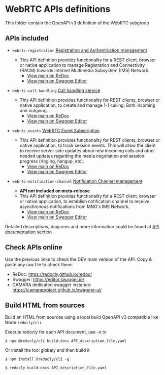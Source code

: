 # WebRTC APIs definitions

This folder contain the OpenAPI v3 definition of the WebRTC subgroup

## APIs included

* `webrtc-registration` [Registration and Authentication management](webrtc-registration.yaml)
  * This API definition provides functionality for a REST client, browser or native application to manage Registration and Connectivity (RACM) towards Internet Multimedia Subsystem (IMS) Network.
    * [View main on ReDoc](https://redocly.github.io/redoc/?url=https://raw.githubusercontent.com/camaraproject/WebRTC/main/code/API_definitions/webrtc-registration.yaml&nocors)
    * [View main on Swagger Editor](https://camaraproject.github.io/swagger-ui/?url=https://raw.githubusercontent.com/camaraproject/WebRTC/main/code/API_definitions/webrtc-registration.yaml)

* `webrtc-call-handling` [Call handling service](webrtc-call-handling.yaml)
  * This API definition provides functionality for REST clients, browser or native application, to create and manage 1-1 calling. Both incoming and outgoing.
    * [View main on ReDoc](https://redocly.github.io/redoc/?url=https://raw.githubusercontent.com/camaraproject/WebRTC/main/code/API_definitions/webrtc-call-handling.yaml&nocors)
    * [View main on Swagger Editor](https://camaraproject.github.io/swagger-ui/?url=https://raw.githubusercontent.com/camaraproject/WebRTC/main/code/API_definitions/webrtc-call-handling.yaml)

* `webrtc-events` [WebRTC Event Subscription](webrtc-events.yaml)
  * This API definition provides functionality for REST clients, browser or native application, to track session events. This will allow the client to receive server side updates about new incoming calls and other needed updates regarding the media negotiation and session progress (ringing, hangup, etc).
    * [View main on ReDoc](https://redocly.github.io/redoc/?url=https://raw.githubusercontent.com/camaraproject/WebRTC/main/code/API_definitions/webrtc-events.yaml&nocors)
    * [View main on Swagger Editor](https://camaraproject.github.io/swagger-ui/?url=https://raw.githubusercontent.com/camaraproject/WebRTC/main/code/API_definitions/webrtc-events.yaml)

* `webrtc-notification-channel` [Notification Channel management](webrtc-notification-channel.yaml)
  * **API not included on meta-release**
  * This API definition provides functionality for a REST client, browser or native application, to establish notification channel to receive asynchronous notifications from MNO's IMS Network.
    * [View main on ReDoc](https://redocly.github.io/redoc/?url=https://raw.githubusercontent.com/camaraproject/WebRTC/main/code/API_definitions/webrtc-notification-channel.yaml&nocors)
    * [View main on Swagger Editor](https://camaraproject.github.io/swagger-ui/?url=https://raw.githubusercontent.com/camaraproject/WebRTC/main/code/API_definitions/webrtc-notification-channel.yaml)

Detailed descriptions, diagrams and more information could be found at [API documentation](../../documentation/API_documentation/) section

## Check APIs online

Use the previous links to check the DEV main version of the API. Copy & paste any raw file to check them:

* ReDoc: https://redocly.github.io/redoc/
* Swagger: https://editor.swagger.io/
* CAMARA dedicated swagger instance: https://camaraproject.github.io/swagger-ui/


## Build HTML from sources

Build an HTML from sources using a local build OpenAPI v3 compatible like Node `redocly/cli`

Execute redocly for each API document, use -o to
```
$ npx @redocly/cli build-docs API_description_file.yaml
```

Or install the tool globaly and then build it
```
$ npm install @redocly/cli -g

$ redocly build-docs API_description_file.yaml
```